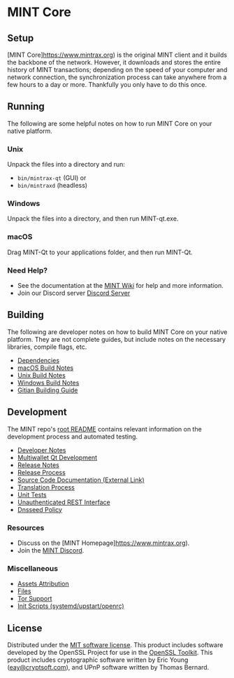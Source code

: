 MINT Core
=============

Setup
---------------------
[MINT Core]https://www.mintrax.org) is the original MINT client and it builds the backbone of the network. However, it downloads and stores the entire history of MINT transactions; depending on the speed of your computer and network connection, the synchronization process can take anywhere from a few hours to a day or more. Thankfully you only have to do this once.

Running
---------------------
The following are some helpful notes on how to run MINT Core on your native platform.

### Unix

Unpack the files into a directory and run:

- `bin/mintrax-qt` (GUI) or
- `bin/mintraxd` (headless)

### Windows

Unpack the files into a directory, and then run MINT-qt.exe.

### macOS

Drag MINT-Qt to your applications folder, and then run MINT-Qt.

### Need Help?

* See the documentation at the [MINT Wiki](https://github.com/mintrax910/mintrax.git)
for help and more information.
* Join our Discord server [Discord Server](https://discord.gg/PENeFRWvEj)

Building
---------------------
The following are developer notes on how to build MINT Core on your native platform. They are not complete guides, but include notes on the necessary libraries, compile flags, etc.

- [Dependencies](dependencies.md)
- [macOS Build Notes](build-osx.md)
- [Unix Build Notes](build-unix.md)
- [Windows Build Notes](build-windows.md)
- [Gitian Building Guide](gitian-building.md)

Development
---------------------
The MINT repo's [root README](/README.md) contains relevant information on the development process and automated testing.

- [Developer Notes](developer-notes.md)
- [Multiwallet Qt Development](multiwallet-qt.md)
- [Release Notes](release-notes.md)
- [Release Process](release-process.md)
- [Source Code Documentation (External Link)](https://github.com/mintrax910/mintrax.git)
- [Translation Process](translation_process.md)
- [Unit Tests](unit-tests.md)
- [Unauthenticated REST Interface](REST-interface.md)
- [Dnsseed Policy](dnsseed-policy.md)

### Resources
* Discuss on the [MINT Homepage]https://www.mintrax.org).
* Join the [MINT Discord](https://discord.gg/PENeFRWvEj).

### Miscellaneous
- [Assets Attribution](assets-attribution.md)
- [Files](files.md)
- [Tor Support](tor.md)
- [Init Scripts (systemd/upstart/openrc)](init.md)

License
---------------------
Distributed under the [MIT software license](/COPYING).
This product includes software developed by the OpenSSL Project for use in the [OpenSSL Toolkit](https://www.openssl.org/). This product includes
cryptographic software written by Eric Young ([eay@cryptsoft.com](mailto:eay@cryptsoft.com)), and UPnP software written by Thomas Bernard.
